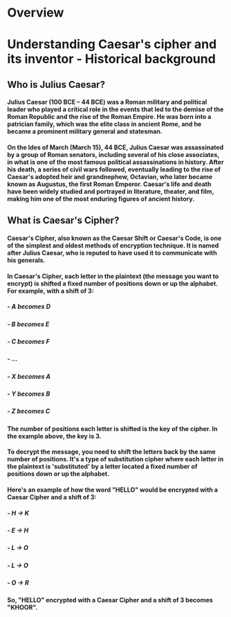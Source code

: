 # Overview
# Understanding Caesar's cipher and its inventor - Historical background

## Who is Julius Caesar?
#### Julius Caesar (100 BCE – 44 BCE) was a Roman military and political leader who played a critical role in the events that led to the demise of the Roman Republic and the rise of the Roman Empire. He was born into a patrician family, which was the elite class in ancient Rome, and he became a prominent military general and statesman.

#### On the Ides of March (March 15), 44 BCE, Julius Caesar was assassinated by a group of Roman senators, including several of his close associates, in what is one of the most famous political assassinations in history. After his death, a series of civil wars followed, eventually leading to the rise of Caesar's adopted heir and grandnephew, Octavian, who later became known as Augustus, the first Roman Emperor. Caesar's life and death have been widely studied and portrayed in literature, theater, and film, making him one of the most enduring figures of ancient history.


## What is Caesar's Cipher?
#### Caesar's Cipher, also known as the Caesar Shift or Caesar's Code, is one of the simplest and oldest methods of encryption technique. It is named after Julius Caesar, who is reputed to have used it to communicate with his generals.

#### In Caesar's Cipher, each letter in the plaintext (the message you want to encrypt) is shifted a fixed number of positions down or up the alphabet. For example, with a shift of 3:

  ##### - A becomes D
  ##### - B becomes E
  ##### - C becomes F
  ##### - ...
  ##### - X becomes A
  ##### - Y becomes B
  ##### - Z becomes C

#### The number of positions each letter is shifted is the key of the cipher. In the example above, the key is 3.

#### To decrypt the message, you need to shift the letters back by the same number of positions. It's a type of substitution cipher where each letter in the plaintext is 'substituted' by a letter located a fixed number of positions down or up the alphabet.

#### Here's an example of how the word "HELLO" would be encrypted with a Caesar Cipher and a shift of 3:

  ##### - H -> K
  ##### - E -> H
  ##### - L -> O
  ##### - L -> O
  ##### - O -> R

#### So, "HELLO" encrypted with a Caesar Cipher and a shift of 3 becomes "KHOOR".
